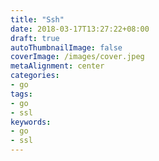 ```yaml
---
title: "Ssh"
date: 2018-03-17T13:27:22+08:00
draft: true
autoThumbnailImage: false
coverImage: /images/cover.jpeg
metaAlignment: center
categories:
- go
tags:
- go
- ssl
keywords:
- go
- ssl
---
```


